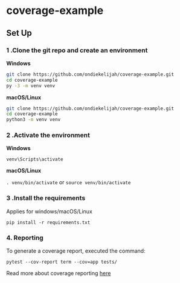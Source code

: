 # coverage-example
## Set Up
### 1 .Clone the git repo and create an environment 
                    
**Windows**
          
```bash
git clone https://github.com/ondiekelijah/coverage-example.git
cd coverage-example
py -3 -m venv venv
```
          
**macOS/Linux**
          
```bash
git clone https://github.com/ondiekelijah/coverage-example.git
cd coverage-example
python3 -m venv venv
```

### 2 .Activate the environment
          
**Windows** 

```venv\Scripts\activate```
          
**macOS/Linux**

```. venv/bin/activate```
or
```source venv/bin/activate```

### 3 .Install the requirements

Applies for windows/macOS/Linux

```pip install -r requirements.txt```


### 4. Reporting
To generate a coverage report, executed the command:

`pytest --cov-report term --cov=app tests/`

Read more about coverage reporting [here](https://pytest-cov.readthedocs.io/en/latest/reporting.html)



